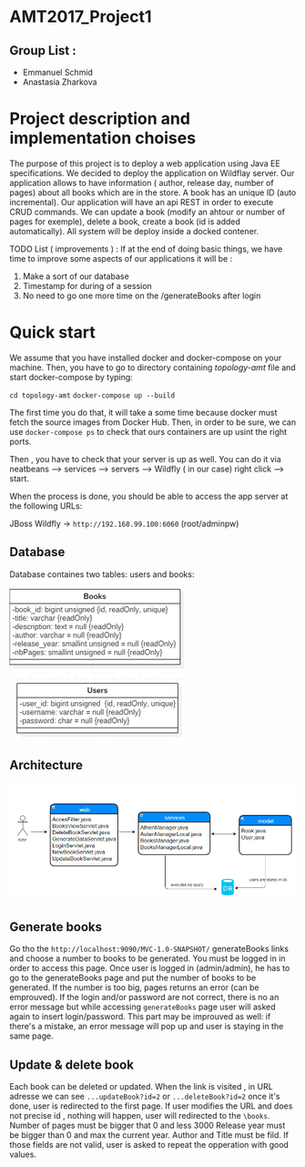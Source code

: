 # AMT2017_Project1
## Group List :
- Emmanuel Schmid
- Anastasia Zharkova

# Project description and implementation choises

The purpose of this project is to deploy a web application using Java EE specifications.  We decided to deploy the application on Wildflay server. Our application allows to have information ( author, release day, number of pages) about all books which are in the store.   A book has an unique ID (auto incremental).  Our application will have an api REST in order to execute CRUD commands.  We can update a book (modify an ahtour or number of pages for exemple), delete a book, create a book (id is added automatically). All system will be deploy inside a docked contener. 


TODO List  ( improvements ) :
If at the end of doing basic things, we have time to improve some aspects of our applications it will be :
1) Make a sort of our database
2) Timestamp for during of a session
3) No need to go one more time on the /generateBooks after login


# Quick start

We assume that you have installed docker and docker-compose on your machine. Then, you have to go to directory containing *topology-amt* file and start docker-compose by typing:

`cd topology-amt`
`docker-compose up --build`

The first time you do that, it will take a some time because docker must fetch the source images from Docker Hub.
Then, in order to be sure, we can use `docker-compose ps` to check that ours containers are up usint the right ports. 

Then , you have to check that your server is up as well. You can do it via neatbeans --> services --> servers --> Wildfly ( in our case) right click --> start. 

When the process is done, you should be able to access the app server at the following URLs:

JBoss Wildfly -> `http://192.168.99.100:6060` (root/adminpw)

## Database
Database containes two tables: users and books:

![Screenshot](images/books.PNG) </br>
![Screenshot](images/users.PNG) </br>



## Architecture

![Screenshot](images/structure.PNG) </br>

## Generate books
Go tho the `http://localhost:9090/MVC-1.0-SNAPSHOT/` generateBooks links and choose a number to books to be generated. You must be logged in in order to access this page. Once user is logged in (admin/admin), he has to go to the generateBooks page and put the number of books to be generated. If the number is too big, pages returns an error (can be emprouved). If the login and/or password are not correct, there is no an error message but while accessing `generateBooks` page user will asked again to insert login/password. This part may be improuved as well: if there's a mistake, an error message will pop up and user is staying in the same page.


## Update & delete book
Each book can be deleted or updated. When the link is visited , in URL adresse we can see `...updateBook?id=2` or `...deleteBook?id=2` once it's done, user is redirected to the first page. If user modifies  the URL and does not precise id , nothing will happen, user will redirected to the `\books`.
Number of pages must be bigger that 0 and less 3000
Release year must be bigger than 0 and max the current year.
Author and Title must be fild.
If those fields are not valid, user is asked to repeat the opperation with good values.
